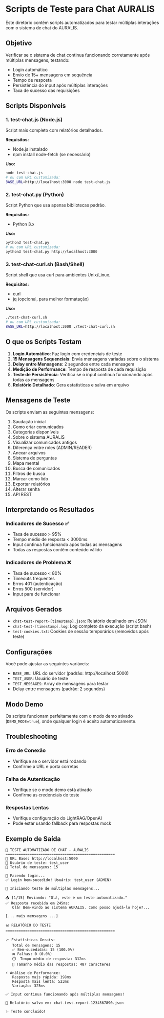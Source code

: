 # Scripts de Teste para Chat AURALIS

Este diretório contém scripts automatizados para testar múltiplas interações com o sistema de chat do AURALIS.

## Objetivo

Verificar se o sistema de chat continua funcionando corretamente após múltiplas mensagens, testando:
- Login automático
- Envio de 15+ mensagens em sequência
- Tempo de resposta
- Persistência do input após múltiplas interações
- Taxa de sucesso das requisições

## Scripts Disponíveis

### 1. test-chat.js (Node.js)
Script mais completo com relatórios detalhados.

**Requisitos:**
- Node.js instalado
- npm install node-fetch (se necessário)

**Uso:**
```bash
node test-chat.js
# ou com URL customizada:
BASE_URL=http://localhost:3000 node test-chat.js
```

### 2. test-chat.py (Python)
Script Python que usa apenas bibliotecas padrão.

**Requisitos:**
- Python 3.x

**Uso:**
```bash
python3 test-chat.py
# ou com URL customizada:
python3 test-chat.py http://localhost:3000
```

### 3. test-chat-curl.sh (Bash/Shell)
Script shell que usa curl para ambientes Unix/Linux.

**Requisitos:**
- curl
- jq (opcional, para melhor formatação)

**Uso:**
```bash
./test-chat-curl.sh
# ou com URL customizada:
BASE_URL=http://localhost:3000 ./test-chat-curl.sh
```

## O que os Scripts Testam

1. **Login Automático**: Faz login com credenciais de teste
2. **15 Mensagens Sequenciais**: Envia mensagens variadas sobre o sistema
3. **Delay entre Mensagens**: 2 segundos entre cada mensagem
4. **Medição de Performance**: Tempo de resposta de cada requisição
5. **Teste de Persistência**: Verifica se o input continua funcionando após todas as mensagens
6. **Relatório Detalhado**: Gera estatísticas e salva em arquivo

## Mensagens de Teste

Os scripts enviam as seguintes mensagens:
1. Saudação inicial
2. Como criar comunicados
3. Categorias disponíveis
4. Sobre o sistema AURALIS
5. Visualizar comunicados antigos
6. Diferença entre roles (ADMIN/READER)
7. Anexar arquivos
8. Sistema de perguntas
9. Mapa mental
10. Busca de comunicados
11. Filtros de busca
12. Marcar como lido
13. Exportar relatórios
14. Alterar senha
15. API REST

## Interpretando os Resultados

### Indicadores de Sucesso ✅
- Taxa de sucesso > 95%
- Tempo médio de resposta < 3000ms
- Input continua funcionando após todas as mensagens
- Todas as respostas contêm conteúdo válido

### Indicadores de Problema ❌
- Taxa de sucesso < 80%
- Timeouts frequentes
- Erros 401 (autenticação)
- Erros 500 (servidor)
- Input para de funcionar

## Arquivos Gerados

- `chat-test-report-[timestamp].json`: Relatório detalhado em JSON
- `chat-test-[timestamp].log`: Log completo da execução (script bash)
- `test-cookies.txt`: Cookies de sessão temporários (removidos após teste)

## Configurações

Você pode ajustar as seguintes variáveis:
- `BASE_URL`: URL do servidor (padrão: http://localhost:5000)
- `TEST_USER`: Usuário de teste
- `TEST_MESSAGES`: Array de mensagens para testar
- Delay entre mensagens (padrão: 2 segundos)

## Modo Demo

Os scripts funcionam perfeitamente com o modo demo ativado (`DEMO_MODE=true`), onde qualquer login é aceito automaticamente.

## Troubleshooting

### Erro de Conexão
- Verifique se o servidor está rodando
- Confirme a URL e porta corretas

### Falha de Autenticação
- Verifique se o modo demo está ativado
- Confirme as credenciais de teste

### Respostas Lentas
- Verifique configuração do LightRAG/OpenAI
- Pode estar usando fallback para respostas mock

## Exemplo de Saída

```
🤖 TESTE AUTOMATIZADO DE CHAT - AURALIS
==================================================
📍 URL Base: http://localhost:5000
👤 Usuário de teste: test_user
📨 Total de mensagens: 15

🔐 Fazendo login...
✅ Login bem-sucedido! Usuário: test_user (ADMIN)

🚀 Iniciando teste de múltiplas mensagens...

📤 [1/15] Enviando: "Olá, este é um teste automatizado."
✅ Resposta recebida em 245ms:
   Olá! Bem-vindo ao sistema AURALIS. Como posso ajudá-lo hoje?...

[... mais mensagens ...]

📊 RELATÓRIO DO TESTE
==================================================

📈 Estatísticas Gerais:
   Total de mensagens: 15
   ✅ Bem-sucedidas: 15 (100.0%)
   ❌ Falhas: 0 (0.0%)
   ⏱️  Tempo médio de resposta: 312ms
   📏 Tamanho médio das respostas: 487 caracteres

⚡ Análise de Performance:
   Resposta mais rápida: 198ms
   Resposta mais lenta: 523ms
   Variação: 325ms

✅ Input continua funcionando após múltiplas mensagens!

💾 Relatório salvo em: chat-test-report-1234567890.json

✨ Teste concluído!
```
